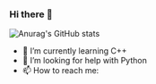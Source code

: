 ### Hi there 👋

![Anurag's GitHub stats](https://github-readme-stats.vercel.app/api?username=ducnguyen1511&show_icons=true&theme=radical&hide_border)


- 🌱 I’m currently learning C++
- 🤔 I’m looking for help with Python
- 📫 How to reach me: 

